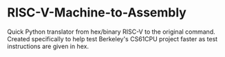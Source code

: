 # RISC-V-Machine-to-Assembly
Quick Python translator from hex/binary RISC-V to the original command. Created specifically to help test Berkeley's CS61CPU project faster as test instructions are given in hex.
